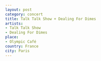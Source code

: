 ```yaml
---
layout: post
category: concert
title: Talk Talk Show + Dealing For Dimes
artists: 
- Talk Talk Show
- Dealing For Dimes
place: 
- Olympic Café
country: France
city: Paris
---
```


